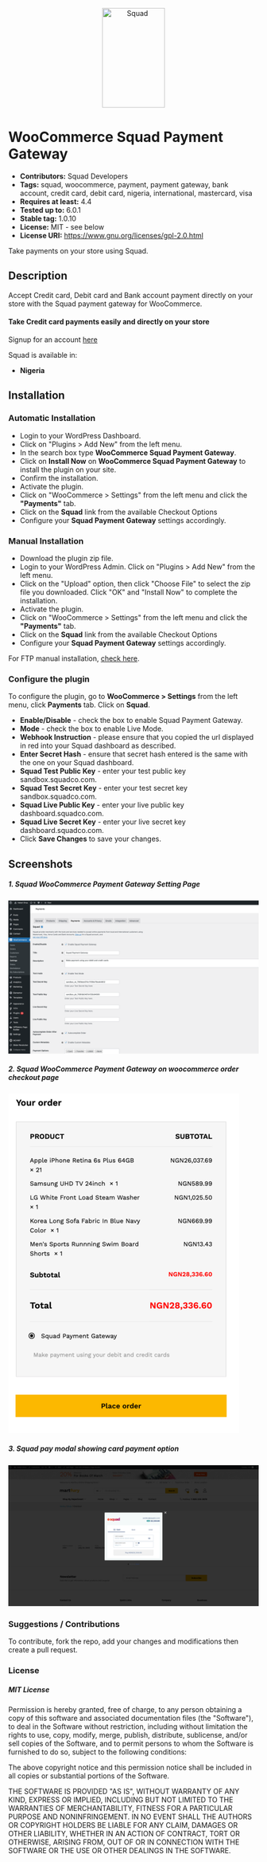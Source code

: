 <p align="center">
    <img title="Squad" height="200" src="https://squadco.com/assets/squad_logo.svg" width="50%"/>
</p>

# WooCommerce Squad Payment Gateway

- **Contributors:** Squad Developers
- **Tags:** squad, woocommerce, payment, payment gateway, bank account, credit card, debit card, nigeria, international, mastercard, visa
- **Requires at least:** 4.4
- **Tested up to:** 6.0.1
- **Stable tag:** 1.0.10
- **License:** MIT - see below
- **License URI:** https://www.gnu.org/licenses/gpl-2.0.html

Take payments on your store using Squad.

## Description

Accept Credit card, Debit card and Bank account payment directly on your store with the Squad payment gateway for WooCommerce.

#### Take Credit card payments easily and directly on your store

Signup for an account [here](https://dashboard.squadco.com)

Squad is available in:

- **Nigeria**
<!-- - **Ghana**
- **Kenya**
- **Uganda**
- **Tanzania**
- **Rwanda**
- **South Africa** -->

<!-- ## Recurring Payment Support
For Recurring payment, you will need to install the [WooCommerce Subscriptions](https://woocommerce.com/products/woocommerce-subscriptions/) plugin. No subscription plans is created on Squad. The WooCommerce Subscriptions plugin handles all the subscription functionality. -->

## Installation

### Automatic Installation

- Login to your WordPress Dashboard.
- Click on "Plugins > Add New" from the left menu.
- In the search box type **WooCommerce Squad Payment Gateway**.
- Click on **Install Now** on **WooCommerce Squad Payment Gateway** to install the plugin on your site.
- Confirm the installation.
- Activate the plugin.
- Click on "WooCommerce > Settings" from the left menu and click the **"Payments"** tab.
- Click on the **Squad** link from the available Checkout Options
- Configure your **Squad Payment Gateway** settings accordingly.

### Manual Installation

- Download the plugin zip file.
- Login to your WordPress Admin. Click on "Plugins > Add New" from the left menu.
- Click on the "Upload" option, then click "Choose File" to select the zip file you downloaded. Click "OK" and "Install Now" to complete the installation.
- Activate the plugin.
- Click on "WooCommerce > Settings" from the left menu and click the **"Payments"** tab.
- Click on the **Squad** link from the available Checkout Options
- Configure your **Squad Payment Gateway** settings accordingly.

For FTP manual installation, [check here](http://codex.wordpress.org/Managing_Plugins#Manual_Plugin_Installation).

<!-- ## Split payment feature
* Enable the split payment in the squad woocommerce settings page.
* Enter the specify subaccounts for the split (create can create subaccounts on your Squad dashboard).
* save and start transaction -->

<!-- This split will be initiated for all transactions.

## Assign a subaccount to a Product
* Disable the split payment in the squad woocommerce settings page.
* Click on "Products".
* Select "Add New".
* Scroll down until you see the 'Squad - Select subaccount'.
* Select a subaccount. -->

### Configure the plugin

To configure the plugin, go to **WooCommerce > Settings** from the left menu, click **Payments** tab. Click on **Squad**.

- **Enable/Disable** - check the box to enable Squad Payment Gateway.
- **Mode** - check the box to enable Live Mode.
- **Webhook Instruction** - please ensure that you copied the url displayed in red into your Squad dashboard as described.
- **Enter Secret Hash** - ensure that secret hash entered is the same with the one on your Squad dashboard.
- **Squad Test Public Key** - enter your test public key sandbox.squadco.com.
- **Squad Test Secret Key** - enter your test secret key sandbox.squadco.com.
- **Squad Live Public Key** - enter your live public key dashboard.squadco.com.
- **Squad Live Secret Key** - enter your live secret key dashboard.squadco.com.
- Click **Save Changes** to save your changes.

## Screenshots

##### 1. Squad WooCommerce Payment Gateway Setting Page

###

![Screenshot 1](assets/images/settings.png)

##### 2. Squad WooCommerce Payment Gateway on woocommerce order checkout page

###

![Screenshot 2](assets/images/checkout.png)

##### 3. Squad pay modal showing card payment option

###

![Screenshot 3](assets/images/inline-modal.png)

### Suggestions / Contributions

To contribute, fork the repo, add your changes and modifications then create a pull request.

### License

##### MIT License

Permission is hereby granted, free of charge, to any person obtaining a copy
of this software and associated documentation files (the "Software"), to deal
in the Software without restriction, including without limitation the rights
to use, copy, modify, merge, publish, distribute, sublicense, and/or sell
copies of the Software, and to permit persons to whom the Software is
furnished to do so, subject to the following conditions:

The above copyright notice and this permission notice shall be included in all
copies or substantial portions of the Software.

THE SOFTWARE IS PROVIDED "AS IS", WITHOUT WARRANTY OF ANY KIND, EXPRESS OR
IMPLIED, INCLUDING BUT NOT LIMITED TO THE WARRANTIES OF MERCHANTABILITY,
FITNESS FOR A PARTICULAR PURPOSE AND NONINFRINGEMENT. IN NO EVENT SHALL THE
AUTHORS OR COPYRIGHT HOLDERS BE LIABLE FOR ANY CLAIM, DAMAGES OR OTHER
LIABILITY, WHETHER IN AN ACTION OF CONTRACT, TORT OR OTHERWISE, ARISING FROM,
OUT OF OR IN CONNECTION WITH THE SOFTWARE OR THE USE OR OTHER DEALINGS IN THE
SOFTWARE.

